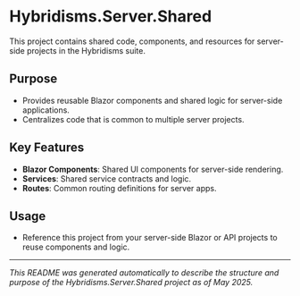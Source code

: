# Hybridisms.Server.Shared

This project contains shared code, components, and resources for server-side projects in the Hybridisms suite.

## Purpose
- Provides reusable Blazor components and shared logic for server-side applications.
- Centralizes code that is common to multiple server projects.

## Key Features
- **Blazor Components**: Shared UI components for server-side rendering.
- **Services**: Shared service contracts and logic.
- **Routes**: Common routing definitions for server apps.

## Usage
- Reference this project from your server-side Blazor or API projects to reuse components and logic.

---
*This README was generated automatically to describe the structure and purpose of the Hybridisms.Server.Shared project as of May 2025.*
